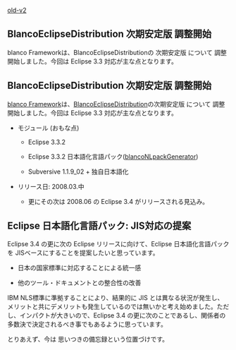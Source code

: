 [old-v2](ig080302-orig.html)

## BlancoEclipseDistribution 次期安定版 調整開始

blanco Frameworkは、BlancoEclipseDistributionの 次期安定版 について 調整開始しました。今回は Eclipse 3.3 対応が主な点となります。


## BlancoEclipseDistribution 次期安定版 調整開始

[blanco Framework](http://www.igapyon.jp/blanco/blanco.ja.html)は、[BlancoEclipseDistribution](http://www.igapyon.jp/blanco/blancoeclipsedistribution.html)の次期安定版 について 調整開始しました。今回は Eclipse 3.3 対応が主な点となります。


* モジュール (おもな点)
  

  * Eclipse 3.3.2
    
  * Eclipse 3.3.2 日本語化言語パック([blancoNLpackGenerator](http://www.igapyon.jp/blanco/blanconlpackgenerator.html))
    
  * Subversive 1.1.9_02 + 独自日本語化
  

  
* リリース日: 2008.03.中
  

  * 更にその次は 2008.06 の Eclipse 3.4 がリリースされる見込み。
  

## Eclipse 日本語化言語パック: JIS対応の提案

Eclipse 3.4 の更に次の Eclipse リリースに向けて、Eclipse 日本語化言語パックを JISベースにすることを提案したいと思っています。


* 日本の国家標準に対応することによる統一感
  
* 他のツール・ドキュメントとの整合性の改善

IBM NLS標準に準拠することにより、結果的に JIS とは異なる状況が発生し、メリットと共にデメリットも発生しているのでは無いかと考え始めました。ただし、インパクトが大きいので、Eclipse
3.4 の更に次のことであるし、関係者の多数決で決定されるべき事でもあるように思っています。

とりあえず、今は 思いつきの備忘録という位置づけです。